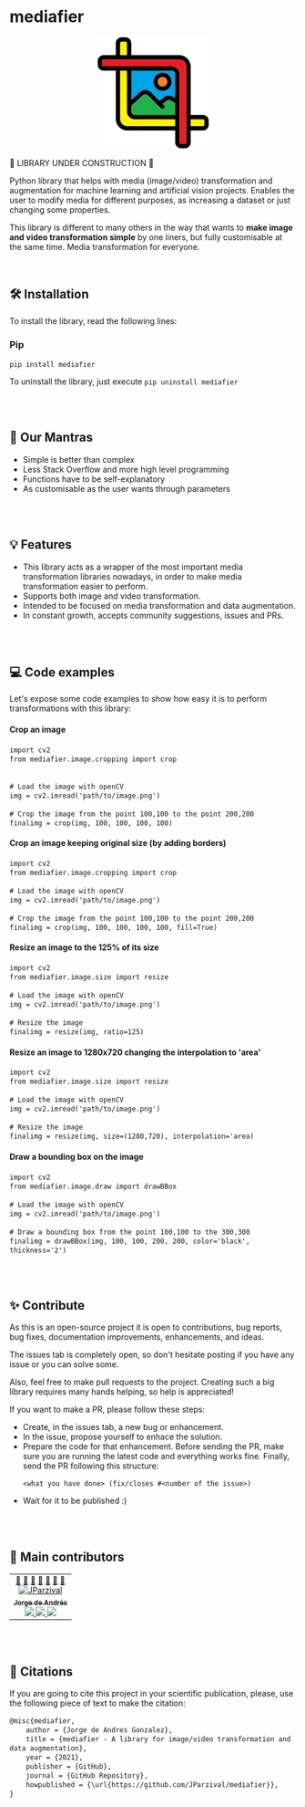 # mediafier

<p align="center">
  <img src="./images/logo/logo_195.png" hspace="10">
</p>

🔧 LIBRARY UNDER CONSTRUCTION 🔧

Python library that helps with media (image/video) transformation and augmentation for machine learning and artificial vision projects. Enables the user to modify media for different purposes, as increasing a dataset or just changing some properties.

This library is different to many others in the way that wants to **make image and video transformation simple** by one liners, but fully customisable at the same time. Media transformation for everyone.

<br/>

## 🛠️ Installation

To install the library, read the following lines:

### Pip

```
pip install mediafier
```

To uninstall the library, just execute ```pip uninstall mediafier```

<br/>
<br/>

## 🙏 Our Mantras

* Simple is better than complex
* Less Stack Overflow and more high level programming
* Functions have to be self-explanatory
* As customisable as the user wants through parameters

<br/>
<br/>

## 💡 Features

* This library acts as a wrapper of the most important media transformation libraries nowadays, in order to make media transformation easier to perform.
* Supports both image and video transformation.
* Intended to be focused on media transformation and data augmentation.
* In constant growth, accepts community suggestions, issues and PRs.


<br/>
<br/>

## 💻 Code examples

Let's expose some code examples to show how easy it is to perform transformations with this library:

#### Crop an image

```
import cv2
from mediafier.image.cropping import crop


# Load the image with openCV
img = cv2.imread('path/to/image.png')

# Crop the image from the point 100,100 to the point 200,200
finalimg = crop(img, 100, 100, 100, 100)
```

#### Crop an image keeping original size (by adding borders)

```
import cv2
from mediafier.image.cropping import crop

# Load the image with openCV
img = cv2.imread('path/to/image.png')

# Crop the image from the point 100,100 to the point 200,200
finalimg = crop(img, 100, 100, 100, 100, fill=True)
```

#### Resize an image to the 125% of its size

```
import cv2
from mediafier.image.size import resize

# Load the image with openCV
img = cv2.imread('path/to/image.png')

# Resize the image
finalimg = resize(img, ratio=125)
```

#### Resize an image to 1280x720 changing the interpolation to 'area'

```
import cv2
from mediafier.image.size import resize

# Load the image with openCV
img = cv2.imread('path/to/image.png')

# Resize the image
finalimg = resize(img, size=(1280,720), interpolation='area)
```

#### Draw a bounding box on the image

```
import cv2
from mediafier.image.draw import drawBBox

# Load the image with openCV
img = cv2.imread('path/to/image.png')

# Draw a bounding box from the point 100,100 to the 300,300
finalimg = drawBBox(img, 100, 100, 200, 200, color='black', thickness='2')
```

<br/>
<br/>

## ✨ Contribute

As this is an open-source project it is open to contributions, bug reports, bug fixes, documentation improvements, enhancements, and ideas. 

The issues tab is completely open, so don't hesitate posting if you have any issue or you can solve some.

Also, feel free to make pull requests to the project. Creating such a big library requires many hands helping, so help is appreciated!

If you want to make a PR, please follow these steps:

* Create, in the issues tab, a new bug or enhancement.
* In the issue, propose yourself to enhace the solution.
* Prepare the code for that enhancement. Before sending the PR, make sure you are running the latest code and everything works fine. Finally, send the PR following this structure:
  ```
  <what you have done> (fix/closes #<number of the issue>)
  ```
* Wait for it to be published :)

<br/>
<br/>

## 💼 Main contributors

<table>
  <tr>
    <td align="center">
      <a href="" title="Author">👑</a>
      <a href="" title="Reviews the Project">👀</a>
      <a href="" title="Developer">🔧</a>
      <a href="" title="Mantains the project">🚧</a>
      <a href="" title="Answering Questions">💬</a>
      <a href="" title="Makes media">🎨</a> 
      <a href="" title="Documentation">📖</a>
      <br/>
      <a href="https://www.jparzival.com">
        <img src="https://avatars.githubusercontent.com/u/33935947?v=4" width="150px;" alt="JParzival"/><br/>
        <sub><b>Jorge de Andrés</b></sub>
      </a>
      <br/>
      <a href='https://linkedin.com/in/jorgedeandres97'>
        <img src='https://image.flaticon.com/icons/png/512/174/174857.png', width="15px;">
      </a>
      <a href='https://github.com/JParzival'>
        <img src='https://github.githubassets.com/images/modules/logos_page/GitHub-Mark.png', width="15px;">
      </a>
      <a href='https://open.spotify.com/user/jorgetenisman?si=4c2473495361400f'>
        <img src='https://c0.klipartz.com/pngpicture/67/313/gratis-png-spotify-podcast-spotify-logo.png', width="18px;">
      </a>
    </td>
  </tr>
</table>

<br/>
<br/>

## 📝 Citations

If you are going to cite this project in your scientific publication, please, use the following piece of text to make the citation:

```
@misc{mediafier,
    author = {Jorge de Andres Gonzalez},
    title = {mediafier - A library for image/video transformation and data augmentation},
    year = {2021},
    publisher = {GitHub},
    journal = {GitHub Repository},
    howpublished = {\url{https://github.com/JParzival/mediafier}},
}
```
